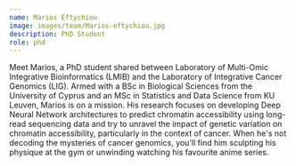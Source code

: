 ```yaml
---
name: Marios Eftychiou
image: images/team/Marios-eftychiou.jpg
description: PhD Student
role: phd
---
```

Meet Marios, a PhD student shared between Laboratory of Multi-Omic Integrative Bioinformatics (LMIB) and the Laboratory of Integrative Cancer Genomics (LIG). Armed with a BSc in Biological Sciences from the University of Cyprus and an MSc in Statistics and Data Science from KU Leuven, Marios is on a mission. His research focuses on developing Deep Neural Network architectures to predict chromatin accessibility using long-read sequencing data and try to unravel the impact of genetic variation on chromatin accessibility, particularly in the context of cancer. When he's not decoding the mysteries of cancer genomics, you'll find him sculpting his physique at the gym or unwinding watching his favourite anime series.